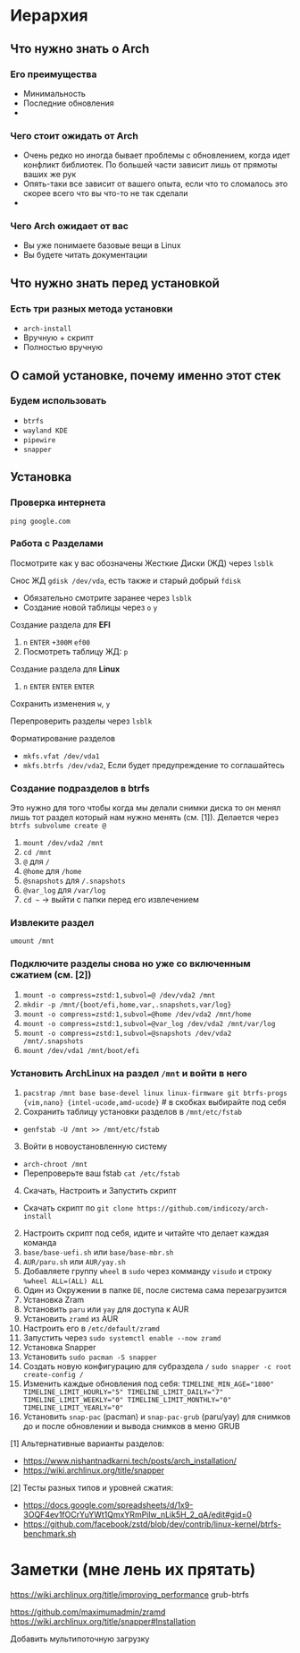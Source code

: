 # Иерархия
## Что нужно знать о Arch
### Его преимущества
- Минимальность
- Последние обновления
- 
### Чего стоит ожидать от Arch
- Очень редко но иногда бывает проблемы с обновлением, когда идет конфликт библиотек. По большей части зависит лишь от прямоты ваших же рук
- Опять-таки все зависит от вашего опыта, если что то сломалось это скорее всего что вы что-то не так сделали
- 
### Чего Arch ожидает от вас
- Вы уже понимаете базовые вещи в Linux
- Вы будете читать документации

## Что нужно знать перед установкой
### Есть три разных метода установки
- `arch-install`
- Вручную + скрипт
- Полностью вручную

## О самой установке, почему именно этот стек
### Будем использовать 
- `btrfs`
- `wayland KDE`
- `pipewire`
- `snapper`

## Установка
### Проверка интернета
`ping google.com`
### Работа с Разделами
Посмотрите как у вас обозначены Жесткие Диски (ЖД) через `lsblk`

Снос ЖД `gdisk /dev/vda`, есть также и старый добрый `fdisk`
* Обязательно смотрите заранее через `lsblk`
* Создание новой таблицы через `o` `y`

Создание раздела для **EFI**
1. `n` `ENTER` `+300M` `ef00`
2. Посмотреть таблицу ЖД: `p`

Создание раздела для **Linux**
1. `n` `ENTER` `ENTER` `ENTER`

Сохранить изменения
`w`, `y`

Перепроверить разделы через
`lsblk`

Форматирование разделов
* `mkfs.vfat /dev/vda1`
* `mkfs.btrfs /dev/vda2`, Если будет предупреждение то соглашайтесь

### Создание подразделов в btrfs
Это нужно для того чтобы когда мы делали снимки диска то он менял лишь тот раздел который нам нужно менять (см. [1]). Делается через `btrfs subvolume create @`
1. `mount /dev/vda2 /mnt`
2. `cd /mnt`
3. `@` для `/`
4. `@home` для `/home`
5. `@snapshots` для `/.snapshots`
6. `@var_log` для `/var/log`
7. `cd ~` -> выйти с папки перед его извлечением

### Извлеките раздел
`umount /mnt`

### Подключите разделы снова но уже со включенным сжатием (см. [2])
1. `mount -o compress=zstd:1,subvol=@ /dev/vda2 /mnt`
2. `mkdir -p /mnt/{boot/efi,home,var,.snapshots,var/log}`
3. `mount -o compress=zstd:1,subvol=@home /dev/vda2 /mnt/home`
4. `mount -o compress=zstd:1,subvol=@var_log /dev/vda2 /mnt/var/log`
5. `mount -o compress=zstd:1,subvol=@snapshots /dev/vda2 /mnt/.snapshots`
6. `mount /dev/vda1 /mnt/boot/efi`

### Установить ArchLinux на раздел `/mnt` и войти в него
1. `pacstrap /mnt base base-devel linux linux-firmware git btrfs-progs {vim,nano} {intel-ucode,amd-ucode}` # в скобках  выбирайте под себя
2. Сохранить таблицу установки разделов в `/mnt/etc/fstab`
  * `genfstab -U /mnt >> /mnt/etc/fstab`
3. Войти в новоустановленную систему
  * `arch-chroot /mnt`
  * Перепроверьте ваш fstab `cat /etc/fstab`
4. Скачать, Настроить и Запустить скрипт
  * Скачать скрипт по `git clone https://github.com/indicozy/arch-install`
  2. Настроить скрипт под себя, идите и читайте что делает каждая команда
  3. `base/base-uefi.sh` или `base/base-mbr.sh`
  4. `AUR/paru.sh` или `AUR/yay.sh`
  5. Добавляете группу `wheel` в `sudo` через комманду `visudo` и строку `%wheel ALL=(ALL) ALL`
  6. Один из Окружении в папке `DE`, после система сама перезагрузится
5. Установка Zram
  1. Установить `paru` или `yay` для доступа к AUR
  2. Установить `zramd` из AUR
  3. Настроить его в `/etc/default/zramd`
  4. Запустить через `sudo systemctl enable --now zramd`
6. Установка Snapper
  1. Установить `sudo pacman -S snapper`
  2. Создать новую конфигурацию для субраздела `/` `sudo snapper -c root create-config /`
  3. Изменить каждые обновления под себя: `TIMELINE_MIN_AGE="1800" TIMELINE_LIMIT_HOURLY="5" TIMELINE_LIMIT_DAILY="7" TIMELINE_LIMIT_WEEKLY="0" TIMELINE_LIMIT_MONTHLY="0" TIMELINE_LIMIT_YEARLY="0"`
  4. Установить `snap-pac` (pacman) и `snap-pac-grub` (paru/yay) для снимков до и после обновлении и вывода снимков в меню GRUB



[1] Альтернативные варианты разделов: 
- https://www.nishantnadkarni.tech/posts/arch_installation/
- https://wiki.archlinux.org/title/snapper

[2] Тесты разных типов и уровней сжатия: 
- https://docs.google.com/spreadsheets/d/1x9-3OQF4ev1fOCrYuYWt1QmxYRmPilw_nLik5H_2_qA/edit#gid=0
- https://github.com/facebook/zstd/blob/dev/contrib/linux-kernel/btrfs-benchmark.sh

# Заметки (мне лень их прятать)
https://wiki.archlinux.org/title/improving_performance
grub-btrfs

https://github.com/maximumadmin/zramd
https://wiki.archlinux.org/title/snapper#Installation

Добавить мультипоточную загрузку
